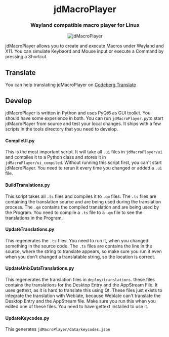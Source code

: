 <h1 align="center">jdMacroPlayer</h1>

<h3 align="center">Wayland compatible macro player for Linux</h3>

<p align="center">
    <img alt="jdMacroPlayer" src="screenshots/MainWindow.png"/>
</p>

jdMacroPlayer allows you to create and execute Macros under Wayland and X11. You can simulate Keybaord and Mouse input or execute a Command by pressing a Shortcut.

## Translate
You can help translating jdMacroPlayer on [Codeberg Translate](https://translate.codeberg.org/projects/jdMacroPlayer)

## Develop
jdMacroPlayer is written in Python and uses PyQt6 as GUI toolkit. You should have some experience in both.
You can run `jdMacroPlayer.py`to start jdMacroPlayer from source and test your local changes.
It ships with a few scripts in the tools directory that you need to develop.

#### CompileUI.py
This is the most important script. It will take all `.ui` files in `jdMacroPlayer/ui` and compiles it to a Python class
and stores it in `jdMacroPlayer/ui_compiled`. Without running this script first, you can't start jdMacroPlayer.
You need to rerun it every time you changed or added a `.ui` file.

#### BuildTranslations.py
This script takes all `.ts` files and compiles it to `.qm` files.
The `.ts` files are containing the translation source and are being used during the translation process.
The `.qm` contains the compiled translation and are being used by the Program.
You need to compile a `.ts` file to a `.qm` file to see the translations in the Program.

#### UpdateTranslations.py
This regenerates the `.ts` files. You need to run it, when you changed something in the source code.
The `.ts` files are contains the line in the source, where the string to translate appears,
so make sure you run it even when you don't changed a translatable string, so the location is correct.

####  UpdateUnixDataTranslations.py
This regenerates the translation files in `deploy/translations`. these files contains the translations for the Desktop Entry and the AppStream File.
It uses gettext, as it is hard to translate this using Qt.
These files just exists to integrate the translation with Weblate, because Weblate can't translate the Desktop Entry and the AppStream file.
Make sure you run this when you edited one of these files.
You need to have gettext installed to use it.

#### UpdateKeycodes.py
This generates `jdMacroPlayer/data/keycodes.json`
